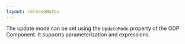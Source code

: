 ```yaml
---
layout: releaseNotes
---
```


The update mode can be set using the `UpdateMode` property of the ODP Component. It supports parameterization and expressions.